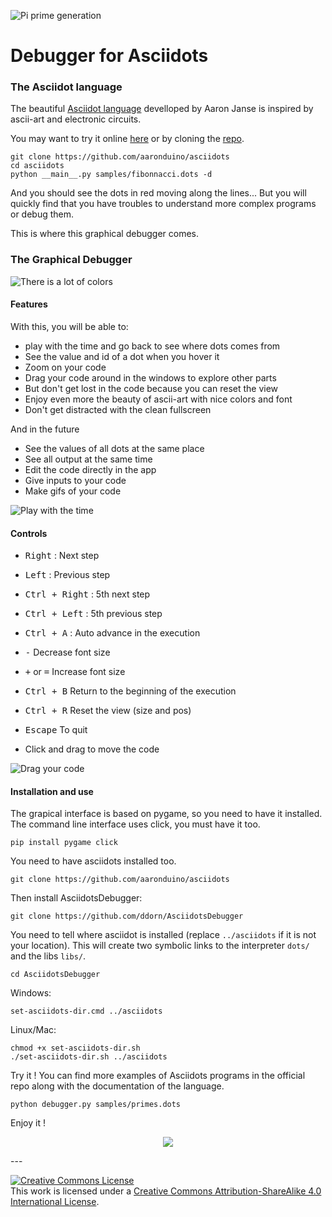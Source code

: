 ![Pi prime generation](assets/pi-primes.PNG)

# Debugger for Asciidots


### The Asciidot language
The beautiful [Asciidot language](https://github.com/aaronduino/asciidots) 
develloped by Aaron Janse is inspired by ascii-art and electronic circuits.

You may want to try it online [here](https://asciidots.herokuapp.com/)
or by cloning the [repo](https://github.com/aaronduino/asciidots).

    git clone https://github.com/aaronduino/asciidots
    cd asciidots
    python __main__.py samples/fibonnacci.dots -d

And you should see the dots in red moving along the lines...
But you will quickly find that you have troubles to understand more complex programs or debug them.

This is where this graphical debugger comes.

### The Graphical Debugger

![There is a lot of colors](assets/colors.png)

#### Features
With this, you will be able to:
- play with the time and go back to see where dots comes from
- See the value and id of a dot when you hover it
- Zoom on your code
- Drag your code around in the windows to explore other parts
- But don't get lost in the code because you can reset the view
- Enjoy even more the beauty of ascii-art with nice colors and font
- Don't get distracted with the clean fullscreen

And in the future
- See the values of all dots at the same place
- See all output at the same time
- Edit the code directly in the app
- Give inputs to your code
- Make gifs of your code 

![Play with the time](assets/play_with_time.gif)

#### Controls

- <kbd>Right</kbd> : Next step
- <kbd>Left</kbd> : Previous step
- <kbd>Ctrl + Right</kbd> : 5th next step
- <kbd>Ctrl + Left</kbd> : 5th previous step
- <kbd>Ctrl + A</kbd> : Auto advance in the execution


- <kbd>-</kbd> Decrease font size
- <kbd>+</kbd> or <kbd>=</kbd> Increase font size


- <kbd>Ctrl + B</kbd> Return to the beginning of the execution
- <kbd>Ctrl + R</kbd> Reset the view (size and pos)


- <kbd>Escape</kbd> To quit


- Click and drag to move the code

![Drag your code](assets/move_around.gif)

#### Installation and use


The grapical interface is based on pygame, so you need to have it installed. The command line interface uses click, you must have it too.

    pip install pygame click

You need to have asciidots installed too.

    git clone https://github.com/aaronduino/asciidots

Then install AsciidotsDebugger:
    
    git clone https://github.com/ddorn/AsciidotsDebugger

You need to tell where asciidot is installed (replace `../asciidots`  if it is not your location).
This will create two symbolic links to the interpreter `dots/` and the libs `libs/`.

    cd AsciidotsDebugger
    
Windows:

    set-asciidots-dir.cmd ../asciidots 


Linux/Mac:

    chmod +x set-asciidots-dir.sh
    ./set-asciidots-dir.sh ../asciidots

Try it ! You can find more examples of Asciidots programs in the official repo along with the documentation of the language.
    
    python debugger.py samples/primes.dots

Enjoy it !

<p align="center"> 
<img src="assets/love.png">
</p>
---

<a rel="license" href="http://creativecommons.org/licenses/by-sa/4.0/"><img alt="Creative Commons License" style="border-width:0" src="https://i.creativecommons.org/l/by-sa/4.0/88x31.png" /></a><br />This work is licensed under a <a rel="license" href="http://creativecommons.org/licenses/by-sa/4.0/">Creative Commons Attribution-ShareAlike 4.0 International License</a>.

